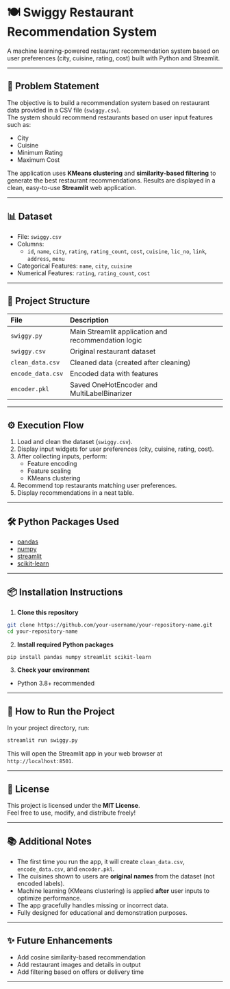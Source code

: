 # 🍽️ Swiggy Restaurant Recommendation System

A machine learning-powered restaurant recommendation system based on user preferences (city, cuisine, rating, cost) built with Python and Streamlit.

---

## 📌 Problem Statement

The objective is to build a recommendation system based on restaurant data provided in a CSV file (`swiggy.csv`).  
The system should recommend restaurants based on user input features such as:

- City
- Cuisine
- Minimum Rating
- Maximum Cost

The application uses **KMeans clustering** and **similarity-based filtering** to generate the best restaurant recommendations. Results are displayed in a clean, easy-to-use **Streamlit** web application.

---

## 📊 Dataset

- File: `swiggy.csv`
- Columns:
  - `id`, `name`, `city`, `rating`, `rating_count`, `cost`, `cuisine`, `lic_no`, `link`, `address`, `menu`
- Categorical Features: `name`, `city`, `cuisine`
- Numerical Features: `rating`, `rating_count`, `cost`

---

## 📂 Project Structure

| File | Description |
|:-----|:------------|
| `swiggy.py` | Main Streamlit application and recommendation logic |
| `swiggy.csv` | Original restaurant dataset |
| `clean_data.csv` | Cleaned data (created after cleaning) |
| `encode_data.csv` | Encoded data with features |
| `encoder.pkl` | Saved OneHotEncoder and MultiLabelBinarizer |

---

## ⚙️ Execution Flow

1. Load and clean the dataset (`swiggy.csv`).
2. Display input widgets for user preferences (city, cuisine, rating, cost).
3. After collecting inputs, perform:
   - Feature encoding
   - Feature scaling
   - KMeans clustering
4. Recommend top restaurants matching user preferences.
5. Display recommendations in a neat table.

---

## 🛠️ Python Packages Used

- [pandas](https://pandas.pydata.org/)
- [numpy](https://numpy.org/)
- [streamlit](https://streamlit.io/)
- [scikit-learn](https://scikit-learn.org/)

---

## 📦 Installation Instructions

1. **Clone this repository**
```bash
git clone https://github.com/your-username/your-repository-name.git
cd your-repository-name
```

2. **Install required Python packages**
```bash
pip install pandas numpy streamlit scikit-learn
```

3. **Check your environment**
- Python 3.8+ recommended

---

## 🚀 How to Run the Project

In your project directory, run:

```bash
streamlit run swiggy.py
```

This will open the Streamlit app in your web browser at `http://localhost:8501`.

---

## 📝 License

This project is licensed under the **MIT License**.  
Feel free to use, modify, and distribute freely!

---

## 📚 Additional Notes

- The first time you run the app, it will create `clean_data.csv`, `encode_data.csv`, and `encoder.pkl`.
- The cuisines shown to users are **original names** from the dataset (not encoded labels).
- Machine learning (KMeans clustering) is applied **after** user inputs to optimize performance.
- The app gracefully handles missing or incorrect data.
- Fully designed for educational and demonstration purposes.

---

## ✨ Future Enhancements

- Add cosine similarity-based recommendation
- Add restaurant images and details in output
- Add filtering based on offers or delivery time

---
